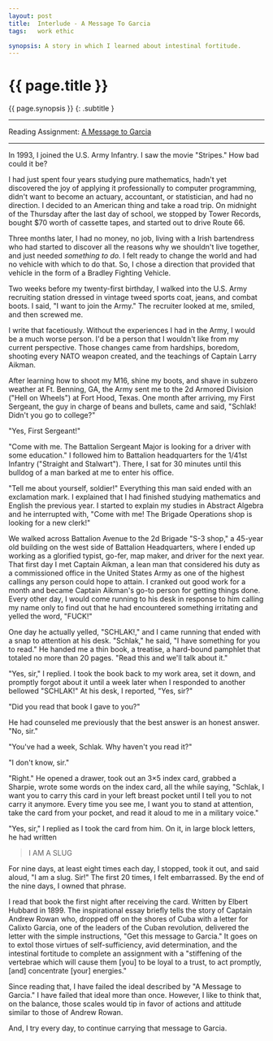 ```yaml
---
layout: post
title:  Interlude - A Message To Garcia
tags:   work ethic

synopsis: A story in which I learned about intestinal fortitude.
---
```


# {{ page.title }}

{{ page.synopsis }}
{: .subtitle }

-----

Reading Assignment:
[A Message to Garcia](http://gamacanada.com/newsletter/message_to_garcia.pdf)

-----

In 1993, I joined the U.S. Army Infantry. I saw the movie "Stripes." How bad
could it be?

I had just spent four years studying pure mathematics, hadn't yet discovered
the joy of applying it professionally to computer programming, didn't want to
become an actuary, accountant, or statistician, and had no direction. I
decided to an American thing and take a road trip. On midnight of the Thursday
after the last day of school, we stopped by Tower Records, bought $70 worth of
cassette tapes, and started out to drive Route 66.

Three months later, I had no money, no job, living with a Irish bartendress
who had started to discover all the reasons why we shouldn't live together,
and just needed _something to do._ I felt ready to change the world and had no
vehicle with which to do that. So, I chose a direction that provided that
vehicle in the form of a Bradley Fighting Vehicle.

Two weeks before my twenty-first birthday, I walked into the U.S. Army
recruiting station dressed in vintage tweed sports coat, jeans, and combat
boots. I said, "I want to join the Army." The recruiter looked at me, smiled,
and then screwed me.

I write that facetiously. Without the experiences I had in the Army, I would
be a much worse person. I'd be a person that I wouldn't like from my current
perspective. Those changes came from hardships, boredom, shooting every NATO
weapon created, and the teachings of Captain Larry Aikman.

After learning how to shoot my M16, shine my boots, and shave in subzero
weather at Ft. Benning, GA, the Army sent me to the 2d Armored Division ("Hell
on Wheels") at Fort Hood, Texas. One month after arriving, my First Sergeant,
the guy in charge of beans and bullets, came and said, "Schlak! Didn't you go
to college?"

"Yes, First Sergeant!"

"Come with me. The Battalion Sergeant Major is looking for a driver with
some education." I followed him to Battalion headquarters for the 1/41st
Infantry ("Straight and Stalwart"). There, I sat for 30 minutes until this
bulldog of a man barked at me to enter his office.

"Tell me about yourself, soldier!" Everything this man said ended with an
exclamation mark. I explained that I had finished studying mathematics and
English the previous year. I started to explain my studies in Abstract
Algebra and he interrupted with, "Come with me! The Brigade Operations shop
is looking for a new clerk!"

We walked across Battalion Avenue to the 2d Brigade "S-3 shop," a 45-year old
building on the west side of Battalion Headquarters, where I ended up working
as a glorified typist, go-fer, map maker, and driver for the next year. That
first day I met Captain Aikman, a lean man that considered his duty as a
commissioned office in the United States Army as one of the highest callings
any person could hope to attain. I cranked out good work for a month and
became Captain Aikman's go-to person for getting things done. Every other day,
I would come running to his desk in response to him calling my name only to
find out that he had encountered something irritating and yelled the word,
"FUCK!"

One day he actually yelled, "SCHLAK!," and I came running that ended with a
snap to attention at his desk. "Schlak," he said, "I have something for you
to read." He handed me a thin book, a treatise, a hard-bound pamphlet that
totaled no more than 20 pages. "Read this and we'll talk about it." 

"Yes, sir," I replied. I took the book back to my work area, set it down, and
promptly forgot about it until a week later when I responded to another
bellowed "SCHLAK!" At his desk, I reported, "Yes, sir?"

"Did you read that book I gave to you?"

He had counseled me previously that the best answer is an honest answer. "No,
sir."

"You've had a week, Schlak. Why haven't you read it?"

"I don't know, sir."

"Right." He opened a drawer, took out an 3×5 index card, grabbed a Sharpie,
wrote some words on the index card, all the while saying, "Schlak, I want you
to carry this card in your left breast pocket until I tell you to not carry
it anymore. Every time you see me, I want you to stand at attention, take the
card from your pocket, and read it aloud to me in a military voice."

"Yes, sir," I replied as I took the card from him. On it, in large block
letters, he had written

> I AM A SLUG

For nine days, at least eight times each day, I stopped, took it out, and
said aloud, "I am a slug. Sir!" The first 20 times, I felt embarrassed. By the
end of the nine days, I owned that phrase.

I read that book the first night after receiving the card. Written by Elbert
Hubbard in 1899. The inspirational essay briefly tells the story of Captain
Andrew Rowan who, dropped off on the shores of Cuba with a letter for Calixto
Garcia, one of the leaders of the Cuban revolution, delivered the letter with
the simple instructions, "Get this message to Garcia." It goes on to extol
those virtues of self-sufficiency, avid determination, and the intestinal
fortitude to complete an assignment with a "stiffening of the vertebrae which
will cause them \[you\] to be loyal to a trust, to act promptly, \[and\]
concentrate \[your\] energies."

Since reading that, I have failed the ideal described by "A Message to
Garcia." I have failed that ideal more than once. However, I like to think
that, on the balance, those scales would tip in favor of actions and attitude
similar to those of Andrew Rowan.

And, I try every day, to continue carrying that message to Garcia.
